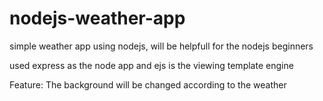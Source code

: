# nodejs-weather-app
simple weather app using nodejs, will be helpfull for the nodejs beginners

used express as the node app and ejs is the viewing template engine


Feature:
The background will be changed according to the weather



